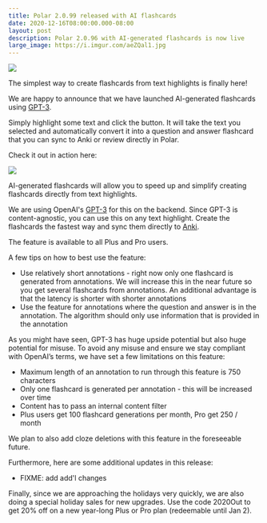 ```yaml
---
title: Polar 2.0.99 released with AI flashcards
date: 2020-12-16T08:00:00.000-08:00
layout: post
description: Polar 2.0.96 with AI-generated flashcards is now live 
large_image: https://i.imgur.com/aeZQal1.jpg
---
```


<img class="img-fluid" src="https://i.imgur.com/aeZQal1.jpg">

The simplest way to create flashcards from text highlights is finally here!

We are happy to announce that we have launched AI-generated flashcards using <a href="https://en.wikipedia.org/wiki/GPT-3">GPT-3</a>. 

Simply highlight some text and click the button. It will take the text you selected and automatically convert it into a question and answer flashcard that you can sync to Anki or review directly in Polar.

Check it out in action here:

<img class="img-fluid" src="https://i.imgur.com/wZxpMyg.gif">

AI-generated flashcards will allow you to speed up and simplify creating flashcards directly from text highlights.

We are using OpenAI's <a href="https://en.wikipedia.org/wiki/GPT-3">GPT-3</a> for this on the backend. Since GPT-3 is content-agnostic, you can use this on any text highlight. Create the flashcards the fastest way and sync them directly to <a href="https://ankiweb.net/about">Anki</a>.

The feature is available to all Plus and Pro users.

A few tips on how to best use the feature:
- Use relatively short annotations - right now only one flashcard is generated from annotations. We will increase this in the near future so you get several flashcards from annotations. An additional advantage is that the latency is shorter with shorter annotations
- Use the feature for annotations where the question and answer is in the annotation. The algorithm should only use information that is provided in the annotation

As you might have seen, GPT-3 has huge upside potential but also huge potential for misuse. To avoid any misuse and ensure we stay compliant with OpenAI’s terms, we have set a few limitations on this feature:
- Maximum length of an annotation to run through this feature is 750 characters
- Only one flashcard is generated per annotation - this will be increased over time
- Content has to pass an internal content filter
- Plus users get 100 flashcard generations per month, Pro get 250 / month

We plan to also add cloze deletions with this feature in the foreseeable future.

Furthermore, here are some additional updates in this release:
- FIXME: add add'l changes

Finally, since we are approaching the holidays very quickly, we are also doing a special holiday sales for new upgrades. Use the code 2020Out to get 20% off on a new year-long Plus or Pro plan (redeemable until Jan 2).

